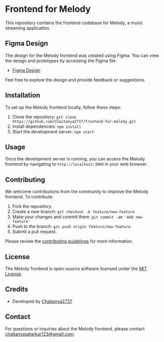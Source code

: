 # Frontend for Melody

This repository contains the frontend codebase for Melody, a music streaming application.

## Figma Design

The design for the Melody frontend was created using Figma. You can view the design and prototypes by accessing the Figma file:

- [Figma Design](https://www.figma.com/design/BLZw4DOia4hXyqt8X1Yuyl/Desktop-Designs-%3A-Healthcare-Consultation-(Community)?node-id=0-1&t=2aFXHKvdMvmGsLbY-0)

Feel free to explore the design and provide feedback or suggestions.

## Installation

To set up the Melody frontend locally, follow these steps:

1. Clone the repository: `git clone https://github.com/Chaitanya2737/frontend-for-melody.git`
2. Install dependencies: `npm install`
3. Start the development server: `npm start`

## Usage

Once the development server is running, you can access the Melody frontend by navigating to `http://localhost:3000` in your web browser.

## Contributing

We welcome contributions from the community to improve the Melody frontend. To contribute:

1. Fork the repository.
2. Create a new branch: `git checkout -b feature/new-feature`
3. Make your changes and commit them: `git commit -am 'Add new feature'`
4. Push to the branch: `git push origin feature/new-feature`
5. Submit a pull request.

Please review the [contributing guidelines](CONTRIBUTING.md) for more information.

## License

The Melody frontend is open-source software licensed under the [MIT License](LICENSE.md).

## Credits

- Developed by [Chaitanya2737](https://github.com/Chaitanya2737)

## Contact

For questions or inquiries about the Melody frontend, please contact [chaitanyasatarkar123@gmail.com](mailto:chaitanyasatarkar123@gmail.com).
